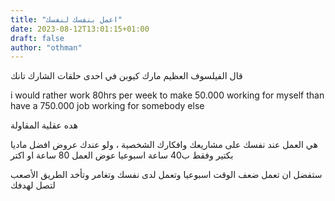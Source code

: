 ```yaml
---
title: "اعمل بنفسك لنفسك"
date: 2023-08-12T13:01:15+01:00
draft: false
author: "othman"
---
```


قال الفيلسوف العظيم مارك كيوبن في احدى حلقات الشارك تانك

i would rather work 80hrs per week to make 50.000 working for myself
than have a 750.000 job working for somebody else

هده عقلية المقاولة

هي العمل عند نفسك على مشاريعك وافكارك الشخصية ، ولو عندك عروض افضل ماديا بكتير وفقط ب40 ساعة اسبوعيا
عوض العمل 80 ساعة او اكتر

ستفضل ان تعمل ضعف الوقت اسبوعيا وتعمل لدى نفسك وتغامر وتأخد الطريق الأصعب لتصل لهدفك
